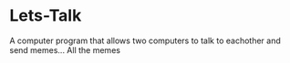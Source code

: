 # Lets-Talk

A computer program that allows two computers to talk to eachother and send memes... All the memes 

